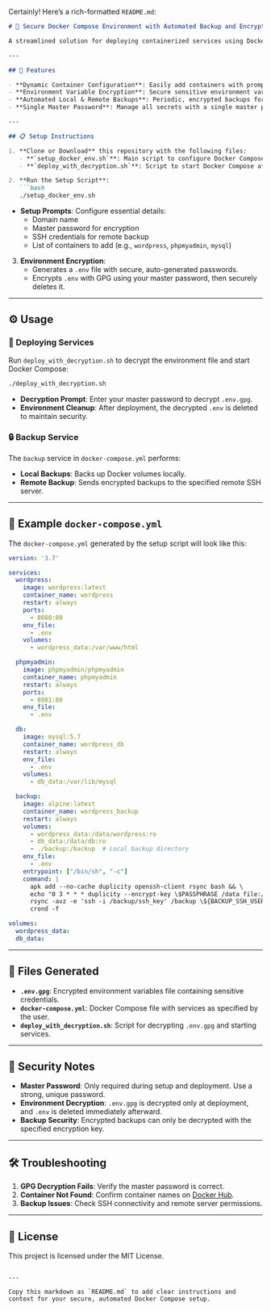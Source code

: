 Certainly! Here’s a rich-formatted `README.md`:

```markdown
# 🚀 Secure Docker Compose Environment with Automated Backup and Encryption

A streamlined solution for deploying containerized services using Docker Compose, complete with GPG-encrypted environment variables and automated local and remote backups, accessible only with a master password.

---

## 🌟 Features

- **Dynamic Container Configuration**: Easily add containers with prompts and automatically generate a `docker-compose.yml`.
- **Environment Variable Encryption**: Secure sensitive environment variables using GPG encryption.
- **Automated Local & Remote Backups**: Periodic, encrypted backups for secure storage on your homelab or remote server.
- **Single Master Password**: Manage all secrets with a single master password.

---

## 📋 Setup Instructions

1. **Clone or Download** this repository with the following files:
   - **`setup_docker_env.sh`**: Main script to configure Docker Compose, environment variables, and encryption.
   - **`deploy_with_decryption.sh`**: Script to start Docker Compose after decrypting environment variables.

2. **Run the Setup Script**:
   ```bash
   ./setup_docker_env.sh
   ```
   - **Setup Prompts**: Configure essential details:
     - Domain name
     - Master password for encryption
     - SSH credentials for remote backup
     - List of containers to add (e.g., `wordpress`, `phpmyadmin`, `mysql`)

3. **Environment Encryption**:
   - Generates a `.env` file with secure, auto-generated passwords.
   - Encrypts `.env` with GPG using your master password, then securely deletes it.

---

## ⚙️ Usage

### 🚀 Deploying Services

Run `deploy_with_decryption.sh` to decrypt the environment file and start Docker Compose:
```bash
./deploy_with_decryption.sh
```
- **Decryption Prompt**: Enter your master password to decrypt `.env.gpg`.
- **Environment Cleanup**: After deployment, the decrypted `.env` is deleted to maintain security.

### 🔒 Backup Service

The `backup` service in `docker-compose.yml` performs:
- **Local Backups**: Backs up Docker volumes locally.
- **Remote Backup**: Sends encrypted backups to the specified remote SSH server.

---

## 🔧 Example `docker-compose.yml`

The `docker-compose.yml` generated by the setup script will look like this:

```yaml
version: '3.7'

services:
  wordpress:
    image: wordpress:latest
    container_name: wordpress
    restart: always
    ports:
      - 8080:80
    env_file:
      - .env
    volumes:
      - wordpress_data:/var/www/html

  phpmyadmin:
    image: phpmyadmin/phpmyadmin
    container_name: phpmyadmin
    restart: always
    ports:
      - 8081:80
    env_file:
      - .env

  db:
    image: mysql:5.7
    container_name: wordpress_db
    restart: always
    env_file:
      - .env
    volumes:
      - db_data:/var/lib/mysql

  backup:
    image: alpine:latest
    container_name: wordpress_backup
    restart: always
    volumes:
      - wordpress_data:/data/wordpress:ro
      - db_data:/data/db:ro
      - ./backup:/backup  # Local backup directory
    env_file:
      - .env
    entrypoint: ["/bin/sh", "-c"]
    command: |
      apk add --no-cache duplicity openssh-client rsync bash && \
      echo "0 3 * * * duplicity --encrypt-key \$PASSPHRASE /data file:///backup && \
      rsync -avz -e 'ssh -i /backup/ssh_key' /backup \${BACKUP_SSH_USER}@\${BACKUP_SSH_HOST}:\${BACKUP_SSH_PATH}" | crontab - && \
      crond -f

volumes:
  wordpress_data:
  db_data:
```

---

## 📄 Files Generated

- **`.env.gpg`**: Encrypted environment variables file containing sensitive credentials.
- **`docker-compose.yml`**: Docker Compose file with services as specified by the user.
- **`deploy_with_decryption.sh`**: Script for decrypting `.env.gpg` and starting services.

---

## 🔐 Security Notes

- **Master Password**: Only required during setup and deployment. Use a strong, unique password.
- **Environment Decryption**: `.env.gpg` is decrypted only at deployment, and `.env` is deleted immediately afterward.
- **Backup Security**: Encrypted backups can only be decrypted with the specified encryption key.

---

## 🛠 Troubleshooting

1. **GPG Decryption Fails**: Verify the master password is correct.
2. **Container Not Found**: Confirm container names on [Docker Hub](https://hub.docker.com/search).
3. **Backup Issues**: Check SSH connectivity and remote server permissions.

---

## 📜 License

This project is licensed under the MIT License.
```

---

Copy this markdown as `README.md` to add clear instructions and context for your secure, automated Docker Compose setup.
